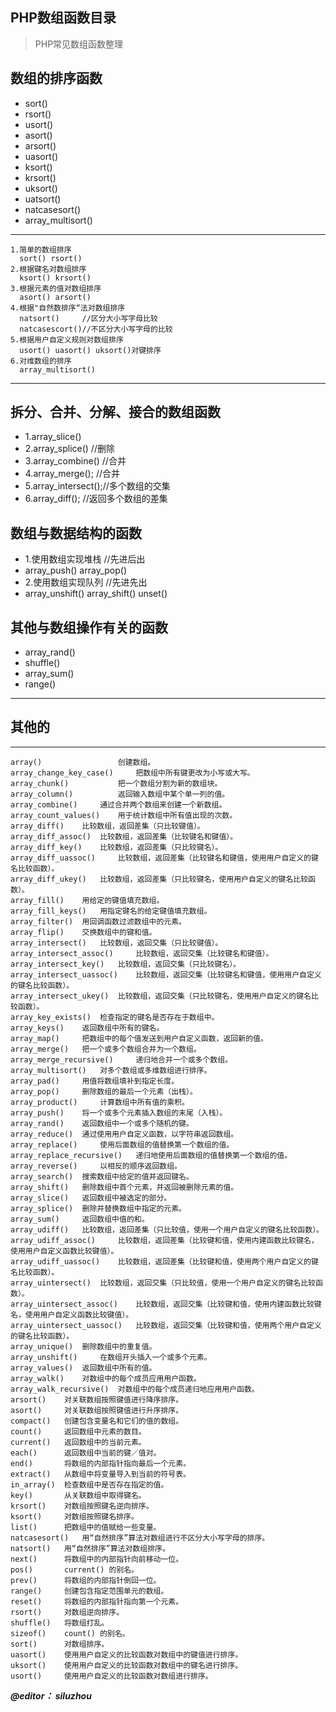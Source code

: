 ## PHP数组函数目录
> PHP常见数组函数整理

## 数组的排序函数

 *   sort()
 *   rsort()
 *   usort()
 *   asort()
 *   arsort()
 *   uasort()
 *   ksort()
 *   krsort()
 *   uksort()
 *   uatsort()
 *   natcasesort()
 *   array_multisort()
---

    1.简单的数组排序
      sort() rsort()
    2.根据键名对数组排序
      ksort() krsort()
    3.根据元素的值对数组排序
      asort() arsort()
    4.根据"自然数排序“法对数组排序
      natsort()     //区分大小写字母比较 
      natcasescort()//不区分大小写字母的比较
    5.根据用户自定义规则对数组排序
      usort() uasort() uksort()对键排序
    6.对维数组的排序
      array_multisort()

---
    
## 拆分、合并、分解、接合的数组函数
    
 *    1.array_slice()
 *    2.array_splice()  //删除
 *    3.array_combine() //合并
 *    4.array_merge();  //合并
 *    5.array_intersect();//多个数组的交集
 *    6.array_diff();   //返回多个数组的差集
    
    

## 数组与数据结构的函数
 *   1.使用数组实现堆栈 //先进后出
 *    array_push() array_pop()
 *   2.使用数组实现队列 //先进先出
 *    array_unshift() array_shift() unset()


## 其他与数组操作有关的函数
 *    array_rand()
 *    shuffle()
 *    array_sum()
 *    range()

---

## 其他的
---
    
    array() 	            创建数组。
    array_change_key_case()     把数组中所有键更改为小写或大写。
    array_chunk() 	        把一个数组分割为新的数组块。
    array_column() 	        返回输入数组中某个单一列的值。
    array_combine() 	通过合并两个数组来创建一个新数组。
    array_count_values() 	用于统计数组中所有值出现的次数。
    array_diff() 	比较数组，返回差集（只比较键值）。
    array_diff_assoc() 	比较数组，返回差集（比较键名和键值）。
    array_diff_key() 	比较数组，返回差集（只比较键名）。
    array_diff_uassoc() 	比较数组，返回差集（比较键名和键值，使用用户自定义的键名比较函数）。
    array_diff_ukey() 	比较数组，返回差集（只比较键名，使用用户自定义的键名比较函数）。
    array_fill() 	用给定的键值填充数组。
    array_fill_keys() 	用指定键名的给定键值填充数组。
    array_filter() 	用回调函数过滤数组中的元素。
    array_flip() 	交换数组中的键和值。
    array_intersect() 	比较数组，返回交集（只比较键值）。
    array_intersect_assoc() 	比较数组，返回交集（比较键名和键值）。
    array_intersect_key() 	比较数组，返回交集（只比较键名）。
    array_intersect_uassoc() 	比较数组，返回交集（比较键名和键值，使用用户自定义的键名比较函数）。
    array_intersect_ukey() 	比较数组，返回交集（只比较键名，使用用户自定义的键名比较函数）。
    array_key_exists() 	检查指定的键名是否存在于数组中。
    array_keys() 	返回数组中所有的键名。
    array_map() 	把数组中的每个值发送到用户自定义函数，返回新的值。
    array_merge() 	把一个或多个数组合并为一个数组。
    array_merge_recursive() 	递归地合并一个或多个数组。
    array_multisort() 	对多个数组或多维数组进行排序。
    array_pad() 	用值将数组填补到指定长度。
    array_pop() 	删除数组的最后一个元素（出栈）。
    array_product() 	计算数组中所有值的乘积。
    array_push() 	将一个或多个元素插入数组的末尾（入栈）。
    array_rand() 	返回数组中一个或多个随机的键。
    array_reduce() 	通过使用用户自定义函数，以字符串返回数组。
    array_replace() 	使用后面数组的值替换第一个数组的值。
    array_replace_recursive() 	递归地使用后面数组的值替换第一个数组的值。
    array_reverse() 	以相反的顺序返回数组。
    array_search() 	搜索数组中给定的值并返回键名。
    array_shift() 	删除数组中首个元素，并返回被删除元素的值。
    array_slice() 	返回数组中被选定的部分。
    array_splice() 	删除并替换数组中指定的元素。
    array_sum() 	返回数组中值的和。
    array_udiff() 	比较数组，返回差集（只比较值，使用一个用户自定义的键名比较函数）。
    array_udiff_assoc() 	比较数组，返回差集（比较键和值，使用内建函数比较键名，使用用户自定义函数比较键值）。
    array_udiff_uassoc() 	比较数组，返回差集（比较键和值，使用两个用户自定义的键名比较函数）。
    array_uintersect() 	比较数组，返回交集（只比较值，使用一个用户自定义的键名比较函数）。
    array_uintersect_assoc() 	比较数组，返回交集（比较键和值，使用内建函数比较键名，使用用户自定义函数比较键值）。
    array_uintersect_uassoc() 	比较数组，返回交集（比较键和值，使用两个用户自定义的键名比较函数）。
    array_unique() 	删除数组中的重复值。
    array_unshift() 	在数组开头插入一个或多个元素。
    array_values() 	返回数组中所有的值。
    array_walk() 	对数组中的每个成员应用用户函数。
    array_walk_recursive() 	对数组中的每个成员递归地应用用户函数。
    arsort() 	对关联数组按照键值进行降序排序。
    asort() 	对关联数组按照键值进行升序排序。
    compact() 	创建包含变量名和它们的值的数组。
    count() 	返回数组中元素的数目。
    current() 	返回数组中的当前元素。
    each() 	    返回数组中当前的键／值对。
    end() 	    将数组的内部指针指向最后一个元素。
    extract() 	从数组中将变量导入到当前的符号表。
    in_array() 	检查数组中是否存在指定的值。
    key() 	    从关联数组中取得键名。
    krsort() 	对数组按照键名逆向排序。
    ksort() 	对数组按照键名排序。
    list() 	    把数组中的值赋给一些变量。
    natcasesort() 	用“自然排序”算法对数组进行不区分大小写字母的排序。
    natsort() 	用“自然排序”算法对数组排序。
    next() 	    将数组中的内部指针向前移动一位。
    pos() 	    current() 的别名。
    prev() 	    将数组的内部指针倒回一位。
    range() 	创建包含指定范围单元的数组。
    reset() 	将数组的内部指针指向第一个元素。
    rsort() 	对数组逆向排序。
    shuffle() 	将数组打乱。
    sizeof() 	count() 的别名。
    sort() 	    对数组排序。
    uasort() 	使用用户自定义的比较函数对数组中的键值进行排序。
    uksort() 	使用用户自定义的比较函数对数组中的键名进行排序。
    usort() 	使用用户自定义的比较函数对数组进行排序。
    
***@editor： siluzhou***